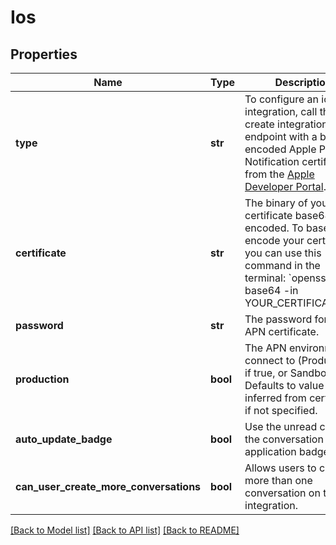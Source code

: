 # Ios

## Properties
Name | Type | Description | Notes
------------ | ------------- | ------------- | -------------
**type** | **str** | To configure an ios integration, call the create integration endpoint with a base64 encoded Apple Push Notification certificate from the [Apple Developer Portal](https://developer.apple.com/).  | [optional] [default to 'ios']
**certificate** | **str** | The binary of your APN certificate base64 encoded. To base64 encode your certificate you can use this command in the terminal: &#x60;openssl base64 -in YOUR_CERTIFICATE.p12 | tr -d &#39;\\n&#39;&#x60;  | [optional] 
**password** | **str** | The password for your APN certificate. | [optional] 
**production** | **bool** | The APN environment to connect to (Production, if true, or Sandbox). Defaults to value inferred from certificate if not specified. | [optional] 
**auto_update_badge** | **bool** | Use the unread count of the conversation as the application badge. | [optional] 
**can_user_create_more_conversations** | **bool** | Allows users to create more than one conversation on the iOS integration. | [optional] 

[[Back to Model list]](../README.md#documentation-for-models) [[Back to API list]](../README.md#documentation-for-api-endpoints) [[Back to README]](../README.md)


